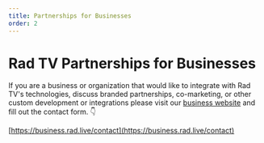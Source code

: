 ```yaml
---
title: Partnerships for Businesses
order: 2
---
```

# **Rad TV Partnerships for Businesses**

If you are a business or organization that would like to integrate with Rad TV's technologies, discuss branded partnerships, co-marketing, or other custom development or integrations please visit our [business website](https://business.rad.live/contact) and fill out the contact form. 👇

[https://business.rad.live/contact](https://business.rad.live/contact)